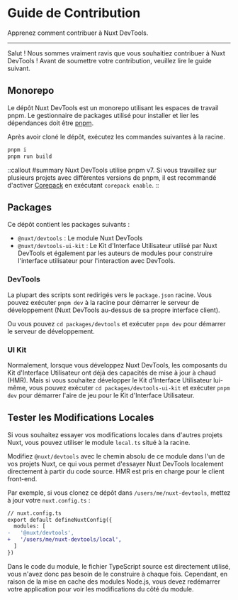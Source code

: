 # Guide de Contribution

Apprenez comment contribuer à Nuxt DevTools.

---

Salut ! Nous sommes vraiment ravis que vous souhaitiez contribuer à Nuxt DevTools ! Avant de soumettre votre contribution, veuillez lire le guide suivant.

## Monorepo

Le dépôt Nuxt DevTools est un monorepo utilisant les espaces de travail pnpm. Le gestionnaire de packages utilisé pour installer et lier les dépendances doit être [pnpm](https://pnpm.io/).

Après avoir cloné le dépôt, exécutez les commandes suivantes à la racine.

```sh
pnpm i
pnpm run build
```

::callout
#summary
Nuxt DevTools utilise pnpm v7. Si vous travaillez sur plusieurs projets avec différentes versions de pnpm, il est recommandé d'activer [Corepack](https://github.com/nodejs/corepack) en exécutant `corepack enable`.
::

## Packages

Ce dépôt contient les packages suivants :

- `@nuxt/devtools` : Le module Nuxt DevTools
- `@nuxt/devtools-ui-kit` : Le Kit d'Interface Utilisateur utilisé par Nuxt DevTools et également par les auteurs de modules pour construire l'interface utilisateur pour l'interaction avec DevTools.

### DevTools

La plupart des scripts sont redirigés vers le `package.json` racine. Vous pouvez exécuter `pnpm dev` à la racine pour démarrer le serveur de développement (Nuxt DevTools au-dessus de sa propre interface client).

Ou vous pouvez `cd packages/devtools` et exécuter `pnpm dev` pour démarrer le serveur de développement.

### UI Kit

Normalement, lorsque vous développez Nuxt DevTools, les composants du Kit d'Interface Utilisateur ont déjà des capacités de mise à jour à chaud (HMR). Mais si vous souhaitez développer le Kit d'Interface Utilisateur lui-même, vous pouvez exécuter `cd packages/devtools-ui-kit` et exécuter `pnpm dev` pour démarrer l'aire de jeu pour le Kit d'Interface Utilisateur.

## Tester les Modifications Locales

Si vous souhaitez essayer vos modifications locales dans d'autres projets Nuxt, vous pouvez utiliser le module `local.ts` situé à la racine.

Modifiez `@nuxt/devtools` avec le chemin absolu de ce module dans l'un de vos projets Nuxt,
ce qui vous permet d'essayer Nuxt DevTools localement directement à partir du code source. HMR est pris en charge
pour le client front-end.

Par exemple, si vous clonez ce dépôt dans `/users/me/nuxt-devtools`, mettez à jour votre `nuxt.config.ts` :

```diff
// nuxt.config.ts
export default defineNuxtConfig({
  modules: [
-   '@nuxt/devtools',
+   '/users/me/nuxt-devtools/local',
  ]
})
```

Dans le code du module, le fichier TypeScript source est directement utilisé, vous n'avez donc pas besoin de le construire à chaque fois. Cependant, en raison de la mise en cache des modules Node.js, vous devez redémarrer votre application pour voir les modifications du côté du module.

